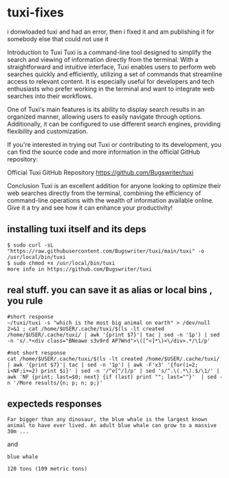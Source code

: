 # tuxi-fixes
i donwloaded tuxi and had an error, then i fixed it and am publishing it for somebody else that could not use it 


Introduction to Tuxi
Tuxi is a command-line tool designed to simplify the search and viewing of information directly from the terminal. With a straightforward and intuitive interface, Tuxi enables users to perform web searches quickly and efficiently, utilizing a set of commands that streamline access to relevant content. It is especially useful for developers and tech enthusiasts who prefer working in the terminal and want to integrate web searches into their workflows.

One of Tuxi's main features is its ability to display search results in an organized manner, allowing users to easily navigate through options. Additionally, it can be configured to use different search engines, providing flexibility and customization.

If you're interested in trying out Tuxi or contributing to its development, you can find the source code and more information in the official GitHub repository:

Official Tuxi GitHub Repository
https://github.com/Bugswriter/tuxi

Conclusion
Tuxi is an excellent addition for anyone looking to optimize their web searches directly from the terminal, combining the efficiency of command-line operations with the wealth of information available online. Give it a try and see how it can enhance your productivity!



## installing tuxi itself and its deps
    
    $ sudo curl -sL "https://raw.githubusercontent.com/Bugswriter/tuxi/main/tuxi" -o /usr/local/bin/tuxi
    $ sudo chmod +x /usr/local/bin/tuxi
    more info in https://github.com/Bugswriter/tuxi



## real stuff. you can save it as alias or local bins , you rule

    #short response
    ~/tuxi/tuxi -s "which is the most big animal on earth" > /dev/null 2>&1 ; cat /home/$USER/.cache/tuxi/$(ls -lt created /home/$USER/.cache/tuxi/ | awk '{print $7}'| tac | sed -n '1p') | sed -n 's/.*<div class="BNeawe s3v9rd AP7Wnd">\([^<]*\)<\/div>.*/\1/p'
    
    #not short response
    cat /home/$USER/.cache/tuxi/$(ls -lt created /home/$USER/.cache/tuxi/ | awk '{print $7}'| tac | sed -n '1p') | awk -F'x3' '{for(i=2; i<NF;i+=2) print $i}' | sed -n '/^e[^/]/p' | sed 's/^.\(.*\).$/\1/' | awk 'NF {print; last=$0; next} {if (last) print ""; last=""}'  | sed -n '/More results/{n; p; n; p;}'


## expecteds responses 

    Far bigger than any dinosaur, the blue whale is the largest known animal to have ever lived. An adult blue whale can grow to a massive 30m ...

and
    
    blue whale
    
    120 tons (109 metric tons)
    

    
